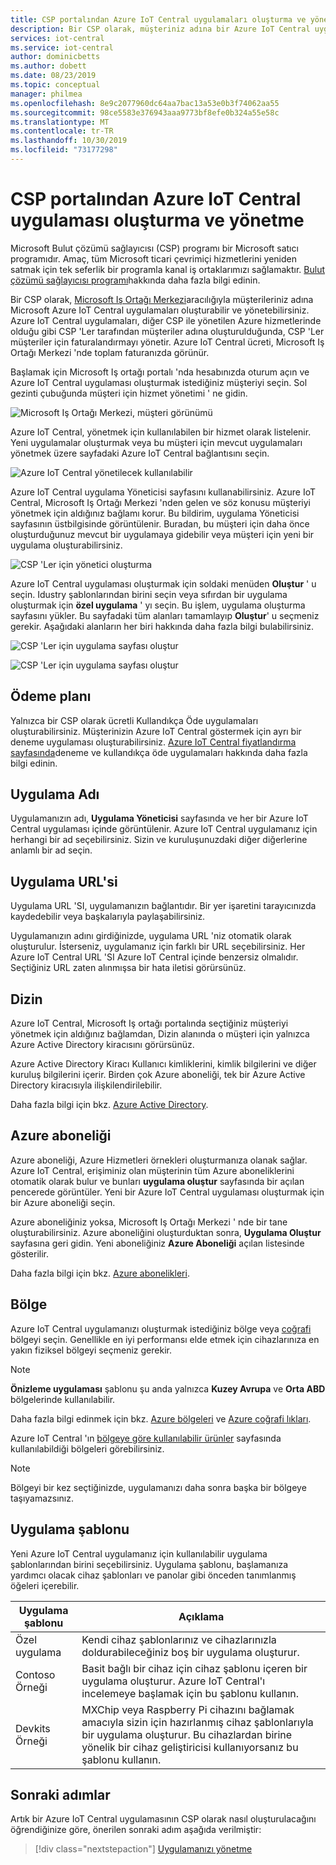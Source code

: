 ```yaml
---
title: CSP portalından Azure IoT Central uygulamaları oluşturma ve yönetme | Microsoft Docs
description: Bir CSP olarak, müşteriniz adına bir Azure IoT Central uygulaması oluşturma.
services: iot-central
ms.service: iot-central
author: dominicbetts
ms.author: dobett
ms.date: 08/23/2019
ms.topic: conceptual
manager: philmea
ms.openlocfilehash: 8e9c2077960dc64aa7bac13a53e0b3f74062aa55
ms.sourcegitcommit: 98ce5583e376943aaa9773bf8efe0b324a55e58c
ms.translationtype: MT
ms.contentlocale: tr-TR
ms.lasthandoff: 10/30/2019
ms.locfileid: "73177298"
---
```

# <a name="create-and-manage-an-azure-iot-central-application-from-the-csp-portal"></a>CSP portalından Azure IoT Central uygulaması oluşturma ve yönetme

Microsoft Bulut çözümü sağlayıcısı (CSP) programı bir Microsoft satıcı programıdır. Amaç, tüm Microsoft ticari çevrimiçi hizmetlerini yeniden satmak için tek seferlik bir programla kanal iş ortaklarımızı sağlamaktır. [Bulut çözümü sağlayıcısı programı](https://partner.microsoft.com/cloud-solution-provider)hakkında daha fazla bilgi edinin.

Bir CSP olarak, [Microsoft Iş Ortağı Merkezi](https://partnercenter.microsoft.com/partner/home)aracılığıyla müşterileriniz adına Microsoft Azure IoT Central uygulamaları oluşturabilir ve yönetebilirsiniz. Azure IoT Central uygulamaları, diğer CSP ile yönetilen Azure hizmetlerinde olduğu gibi CSP 'Ler tarafından müşteriler adına oluşturulduğunda, CSP 'Ler müşteriler için faturalandırmayı yönetir. Azure IoT Central ücreti, Microsoft Iş Ortağı Merkezi 'nde toplam faturanızda görünür.

Başlamak için Microsoft Iş ortağı portalı 'nda hesabınızda oturum açın ve Azure IoT Central uygulaması oluşturmak istediğiniz müşteriyi seçin. Sol gezinti çubuğunda müşteri için hizmet yönetimi ' ne gidin.

![Microsoft Iş Ortağı Merkezi, müşteri görünümü](media/howto-create-application-csp/image1.png)

Azure IoT Central, yönetmek için kullanılabilen bir hizmet olarak listelenir. Yeni uygulamalar oluşturmak veya bu müşteri için mevcut uygulamaları yönetmek üzere sayfadaki Azure IoT Central bağlantısını seçin.

![Azure IoT Central yönetilecek kullanılabilir](media/howto-create-application-csp/image2.png)

Azure IoT Central uygulama Yöneticisi sayfasını kullanabilirsiniz. Azure IoT Central, Microsoft Iş Ortağı Merkezi 'nden gelen ve söz konusu müşteriyi yönetmek için aldığınız bağlamı korur. Bu bildirim, uygulama Yöneticisi sayfasının üstbilgisinde görüntülenir. Buradan, bu müşteri için daha önce oluşturduğunuz mevcut bir uygulamaya gidebilir veya müşteri için yeni bir uygulama oluşturabilirsiniz.

![CSP 'Ler için yönetici oluşturma](media/howto-create-application-csp/image3.png)

Azure IoT Central uygulaması oluşturmak için soldaki menüden **Oluştur** ' u seçin. Idustry şablonlarından birini seçin veya sıfırdan bir uygulama oluşturmak için **özel uygulama** ' yı seçin. Bu işlem, uygulama oluşturma sayfasını yükler. Bu sayfadaki tüm alanları tamamlayıp **Oluştur**' u seçmeniz gerekir. Aşağıdaki alanların her biri hakkında daha fazla bilgi bulabilirsiniz.

![CSP 'Ler için uygulama sayfası oluştur](media/howto-create-application-csp/image4.png)

![CSP 'Ler için uygulama sayfası oluştur](media/howto-create-application-csp/image4-1.png)

## <a name="payment-plan"></a>Ödeme planı

Yalnızca bir CSP olarak ücretli Kullandıkça Öde uygulamaları oluşturabilirsiniz. Müşterinizin Azure IoT Central göstermek için ayrı bir deneme uygulaması oluşturabilirsiniz. [Azure IoT Central fiyatlandırma sayfasında](https://azure.microsoft.com/pricing/details/iot-central/)deneme ve kullandıkça öde uygulamaları hakkında daha fazla bilgi edinin.

## <a name="application-name"></a>Uygulama Adı

Uygulamanızın adı, **Uygulama Yöneticisi** sayfasında ve her bir Azure IoT Central uygulaması içinde görüntülenir. Azure IoT Central uygulamanız için herhangi bir ad seçebilirsiniz. Sizin ve kuruluşunuzdaki diğer diğerlerine anlamlı bir ad seçin.

## <a name="application-url"></a>Uygulama URL'si

Uygulama URL 'SI, uygulamanızın bağlantıdır. Bir yer işaretini tarayıcınızda kaydedebilir veya başkalarıyla paylaşabilirsiniz.

Uygulamanızın adını girdiğinizde, uygulama URL 'niz otomatik olarak oluşturulur. İsterseniz, uygulamanız için farklı bir URL seçebilirsiniz. Her Azure IoT Central URL 'SI Azure IoT Central içinde benzersiz olmalıdır. Seçtiğiniz URL zaten alınmışsa bir hata iletisi görürsünüz.

## <a name="directory"></a>Dizin

Azure IoT Central, Microsoft Iş ortağı portalında seçtiğiniz müşteriyi yönetmek için aldığınız bağlamdan, Dizin alanında o müşteri için yalnızca Azure Active Directory kiracısını görürsünüz. 

Azure Active Directory Kiracı Kullanıcı kimliklerini, kimlik bilgilerini ve diğer kuruluş bilgilerini içerir. Birden çok Azure aboneliği, tek bir Azure Active Directory kiracısıyla ilişkilendirilebilir.

Daha fazla bilgi için bkz. [Azure Active Directory](https://docs.microsoft.com/azure/active-directory/).

## <a name="azure-subscription"></a>Azure aboneliği

Azure aboneliği, Azure Hizmetleri örnekleri oluşturmanıza olanak sağlar. Azure IoT Central, erişiminiz olan müşterinin tüm Azure aboneliklerini otomatik olarak bulur ve bunları **uygulama oluştur** sayfasında bir açılan pencerede görüntüler. Yeni bir Azure IoT Central uygulaması oluşturmak için bir Azure aboneliği seçin.

Azure aboneliğiniz yoksa, Microsoft Iş Ortağı Merkezi ' nde bir tane oluşturabilirsiniz. Azure aboneliğini oluşturduktan sonra, **Uygulama Oluştur** sayfasına geri gidin. Yeni aboneliğiniz **Azure Aboneliği** açılan listesinde gösterilir.

Daha fazla bilgi için bkz. [Azure abonelikleri](https://docs.microsoft.com/azure/guides/developer/azure-developer-guide#understanding-accounts-subscriptions-and-billing).

## <a name="region"></a>Bölge

Azure IoT Central uygulamanızı oluşturmak istediğiniz bölge veya [coğrafi](https://azure.microsoft.com/global-infrastructure/geographies/) bölgeyi seçin. Genellikle en iyi performansı elde etmek için cihazlarınıza en yakın fiziksel bölgeyi seçmeniz gerekir.

> [!NOTE]
> **Önizleme uygulaması** şablonu şu anda yalnızca **Kuzey Avrupa** ve **Orta ABD** bölgelerinde kullanılabilir.

Daha fazla bilgi edinmek için bkz. [Azure bölgeleri](https://azure.microsoft.com/global-infrastructure/regions/) ve [Azure coğrafi lıkları](https://azure.microsoft.com/global-infrastructure/geographies/).

Azure IoT Central 'ın [bölgeye göre kullanılabilir ürünler](https://azure.microsoft.com/global-infrastructure/services/?products=iot-central) sayfasında kullanılabildiği bölgeleri görebilirsiniz.

> [!Note]
> Bölgeyi bir kez seçtiğinizde, uygulamanızı daha sonra başka bir bölgeye taşıyamazsınız.

## <a name="application-template"></a>Uygulama şablonu

Yeni Azure IoT Central uygulamanız için kullanılabilir uygulama şablonlarından birini seçebilirsiniz. Uygulama şablonu, başlamanıza yardımcı olacak cihaz şablonları ve panolar gibi önceden tanımlanmış öğeleri içerebilir.

| Uygulama şablonu | Açıklama |
| -------------------- | ----------- |
| Özel uygulama   | Kendi cihaz şablonlarınız ve cihazlarınızla doldurabileceğiniz boş bir uygulama oluşturur. |
| Contoso Örneği       | Basit bağlı bir cihaz için cihaz şablonu içeren bir uygulama oluşturur. Azure IoT Central'ı incelemeye başlamak için bu şablonu kullanın. |
| Devkits Örneği       | MXChip veya Raspberry Pi cihazını bağlamak amacıyla sizin için hazırlanmış cihaz şablonlarıyla bir uygulama oluşturur. Bu cihazlardan birine yönelik bir cihaz geliştiricisi kullanıyorsanız bu şablonu kullanın. |

## <a name="next-steps"></a>Sonraki adımlar

Artık bir Azure IoT Central uygulamasının CSP olarak nasıl oluşturulacağını öğrendiğinize göre, önerilen sonraki adım aşağıda verilmiştir:

> [!div class="nextstepaction"]
> [Uygulamanızı yönetme](howto-administer.md)
